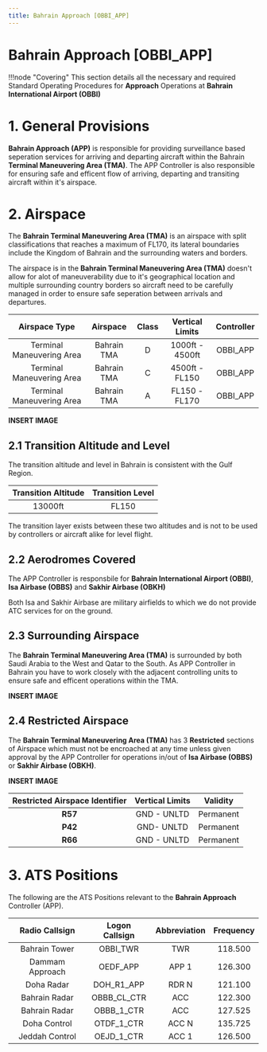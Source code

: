 ```yaml
---
title: Bahrain Approach [OBBI_APP]
---
```

# Bahrain Approach [OBBI_APP]

!!!node "Covering"
    This section details all the necessary and required Standard Operating Procedures for **Approach** Operations at **Bahrain International Airport (OBBI)**

# 1. General Provisions

**Bahrain Approach (APP)** is responsible for providing surveillance based seperation services for arriving and departing aircraft within the Bahrain **Terminal Maneuvering Area (TMA)**. The APP Controller is also responsible for ensuring safe and efficent flow of arriving, departing and transiting aircraft within it's airspace.

# 2. Airspace 
The **Bahrain Terminal Maneuvering Area (TMA)** is an airspace with split classifications that reaches a maximum of FL170, its lateral boundaries include the Kingdom of Bahrain and the surrounding waters and borders. 

The airspace is in the **Bahrain Terminal Maneuvering Area (TMA)** doesn't allow for alot of maneuverability due to it's geographical location and multiple surrounding country borders so aircraft need to be carefully managed in order to ensure safe seperation between arrivals and departures. 

|     **Airspace Type**     | **Airspace** | **Class** | **Vertical Limits** | **Controller** |
|:-------------------------:|:------------:|:---------:|:-------------------:|:--------------:|
| Terminal Maneuvering Area |  Bahrain TMA |     D     |   1000ft - 4500ft   |    OBBI_APP    |
| Terminal Maneuvering Area |  Bahrain TMA |     C     |    4500ft - FL150   |    OBBI_APP    |
| Terminal Maneuvering Area |  Bahrain TMA |     A     |    FL150 - FL170    |    OBBI_APP    |

**INSERT IMAGE**

## 2.1 Transition Altitude and Level
The transition altitude and level in Bahrain is consistent with the Gulf Region. 

| **Transition Altitude** | **Transition Level** |
|:-----------------------:|:--------------------:|
|         13000ft         |         FL150        |

The transition layer exists between these two altitudes and is not to be used by controllers or aircraft alike for level flight.

## 2.2 Aerodromes Covered
The APP Controller is responsbile for **Bahrain International Airport (OBBI)**, **Isa Airbase (OBBS)** and **Sakhir Airbase (OBKH)**

Both Isa and Sakhir Airbase are military airfields to which we do not provide ATC services for on the ground. 

## 2.3 Surrounding Airspace 
The **Bahrain Terminal Maneuvering Area (TMA)** is surrounded by both Saudi Arabia to the West and Qatar to the South. As APP Controller in Bahrain you have to work closely with the adjacent controlling units to ensure safe and efficent operations within the TMA. 

**INSERT IMAGE**

## 2.4 Restricted Airspace
The **Bahrain Terminal Maneuvering Area (TMA)** has 3 **Restricted** sections of Airspace which must not be encroached at any time unless given approval by the APP Controller for operations in/out of **Isa Airbase (OBBS)** or **Sakhir Airbase (OBKH)**. 

**INSERT IMAGE**

| **Restricted Airspace Identifier** | **Vertical Limits** | **Validity** |
|:----------------------------------:|:-------------------:|:------------:|
|               **R57**              |     GND - UNLTD     |   Permanent  |
|               **P42**              |      GND- UNLTD     |   Permanent  |
|               **R66**              |     GND - UNLTD     |   Permanent  |

# 3. ATS Positions 

The following are the ATS Positions relevant to the **Bahrain Approach** Controller (APP). 

| **Radio Callsign** | **Logon Callsign** | **Abbreviation** | **Frequency** |
|:------------------:|:------------------:|:----------------:|:-------------:|
|    Bahrain Tower   |      OBBI_TWR      |        TWR       |    118.500    |
|   Dammam Approach  |      OEDF_APP      |       APP 1      |    126.300    |
|     Doha Radar     |     DOH_R1_APP     |       RDR N      |    121.100    |
|    Bahrain Radar   |     OBBB_CL_CTR    |        ACC       |    122.300    |
|    Bahrain Radar   |     OBBB_1_CTR     |        ACC       |    127.525    |
|     Doha Control   |     OTDF_1_CTR     |       ACC N      |    135.725    |
|   Jeddah Control   |     OEJD_1_CTR     |       ACC 1      |    126.500    |